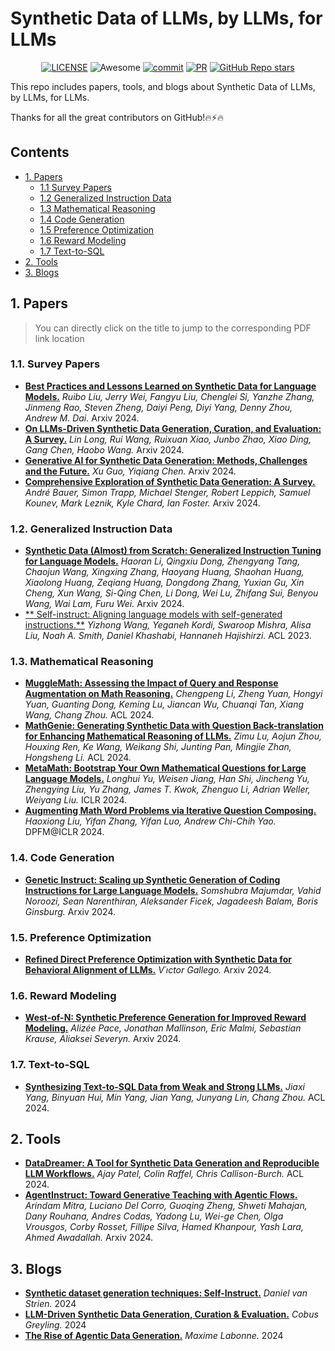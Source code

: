 # Synthetic Data of LLMs, by LLMs, for LLMs

<div align="center">

[![LICENSE](https://img.shields.io/github/license/wasiahmad/Awesome-LLM-Synthetic-Data-Generation)](https://github.com/wasiahmad/Awesome-LLM-Synthetic-Data-Generation/blob/main/LICENSE)
![Awesome](https://cdn.rawgit.com/sindresorhus/awesome/d7305f38d29fed78fa85652e3a63e154dd8e8829/media/badge.svg)
[![commit](https://img.shields.io/github/last-commit/wasiahmad/Awesome-LLM-Synthetic-Data-Generation?color=blue)](https://github.com/wasiahmad/Awesome-LLM-Synthetic-Data-Generation/commits/main)
[![PR](https://img.shields.io/badge/PRs-Welcome-red)](https://github.com/wasiahmad/Awesome-LLM-Synthetic-Data-Generation/pulls)
[![GitHub Repo stars](https://img.shields.io/github/stars/wasiahmad/Awesome-LLM-Synthetic-Data-Generation)](https://github.com/wasiahmad/Awesome-LLM-Synthetic-Data-Generation)
<!-- ![license](https://img.shields.io/bower/l/bootstrap?style=plastic) -->

</div>

This repo includes papers, tools, and blogs about Synthetic Data of LLMs, by LLMs, for LLMs.

Thanks for all the great contributors on GitHub!🔥⚡🔥

## Contents

* [1. Papers](#1-Papers)
  * [1.1 Survey Papers](#11-Survey-Papers)
  * [1.2 Generalized Instruction Data](#12-Generalized-Instruction-Data)
  * [1.3 Mathematical Reasoning](#14-Mathematical-Reasoning)
  * [1.4 Code Generation](#15-Code-Generation)
  * [1.5 Preference Optimization](#13-Preference-Optimization)
  * [1.6 Reward Modeling](#16-Reward-Modeling)
  * [1.7 Text-to-SQL](#17-Text-to-SQL)
* [2. Tools](#2-Tools)
* [3. Blogs](#3-Blogs)


## 1. Papers

> You can directly click on the title to jump to the corresponding PDF link location

### 1.1. Survey Papers
- [**Best Practices and Lessons Learned on Synthetic Data for Language Models.**](https://arxiv.org/abs/2404.07503) *Ruibo Liu, Jerry Wei, Fangyu Liu, Chenglei Si, Yanzhe Zhang, Jinmeng Rao, Steven Zheng, Daiyi Peng, Diyi Yang, Denny Zhou, Andrew M. Dai.* Arxiv 2024.
- [**On LLMs-Driven Synthetic Data Generation, Curation, and Evaluation: A Survey.**](https://arxiv.org/abs/2406.15126) *Lin Long, Rui Wang, Ruixuan Xiao, Junbo Zhao, Xiao Ding, Gang Chen, Haobo Wang.* Arxiv 2024.
- [**Generative AI for Synthetic Data Generation: Methods, Challenges and the Future.**](https://arxiv.org/abs/2403.04190) *Xu Guo, Yiqiang Chen.* Arxiv 2024.
- [**Comprehensive Exploration of Synthetic Data Generation: A Survey.**](https://arxiv.org/abs/2401.02524) *André Bauer, Simon Trapp, Michael Stenger, Robert Leppich, Samuel Kounev, Mark Leznik, Kyle Chard, Ian Foster.* Arxiv 2024.

### 1.2. Generalized Instruction Data
- [**Synthetic Data (Almost) from Scratch: Generalized Instruction Tuning for Language Models.**](https://arxiv.org/abs/2402.13064) *Haoran Li, Qingxiu Dong, Zhengyang Tang, Chaojun Wang, Xingxing Zhang, Haoyang Huang, Shaohan Huang, Xiaolong Huang, Zeqiang Huang, Dongdong Zhang, Yuxian Gu, Xin Cheng, Xun Wang, Si-Qing Chen, Li Dong, Wei Lu, Zhifang Sui, Benyou Wang, Wai Lam, Furu Wei.* Arxiv 2024.
- [** Self-instruct: Aligning language models with self-generated instructions.**](https://arxiv.org/abs/2212.10560) *Yizhong Wang, Yeganeh Kordi, Swaroop Mishra, Alisa Liu, Noah A. Smith, Daniel Khashabi, Hannaneh Hajishirzi.* ACL 2023.

### 1.3. Mathematical Reasoning
- [**MuggleMath: Assessing the Impact of Query and Response Augmentation on Math Reasoning.**](https://arxiv.org/abs/2310.05506v3) *Chengpeng Li, Zheng Yuan, Hongyi Yuan, Guanting Dong, Keming Lu, Jiancan Wu, Chuanqi Tan, Xiang Wang, Chang Zhou.* ACL 2024.
- [**MathGenie: Generating Synthetic Data with Question Back-translation for Enhancing Mathematical Reasoning of LLMs.**](https://arxiv.org/abs/2402.16352) *Zimu Lu, Aojun Zhou, Houxing Ren, Ke Wang, Weikang Shi, Junting Pan, Mingjie Zhan, Hongsheng Li.* ACL 2024.
- [**MetaMath: Bootstrap Your Own Mathematical Questions for Large Language Models.**](https://arxiv.org/abs/2309.12284) *Longhui Yu, Weisen Jiang, Han Shi, Jincheng Yu, Zhengying Liu, Yu Zhang, James T. Kwok, Zhenguo Li, Adrian Weller, Weiyang Liu.* ICLR 2024.
- [**Augmenting Math Word Problems via Iterative Question Composing.**](https://arxiv.org/abs/2401.09003) *Haoxiong Liu, Yifan Zhang, Yifan Luo, Andrew Chi-Chih Yao.* DPFM@ICLR 2024.

### 1.4. Code Generation
- [**Genetic Instruct: Scaling up Synthetic Generation of Coding Instructions for Large Language Models.**](https://arxiv.org/abs/2407.21077) *Somshubra Majumdar, Vahid Noroozi, Sean Narenthiran, Aleksander Ficek, Jagadeesh Balam, Boris Ginsburg.* Arxiv 2024.

### 1.5. Preference Optimization
- [**Refined Direct Preference Optimization with Synthetic Data for Behavioral Alignment of LLMs.**](https://arxiv.org/abs/2402.08005) *V´ıctor Gallego.* Arxiv 2024.

### 1.6. Reward Modeling
- [**West-of-N: Synthetic Preference Generation for Improved Reward Modeling.**](https://arxiv.org/abs/2401.12086) *Alizée Pace, Jonathan Mallinson, Eric Malmi, Sebastian Krause, Aliaksei Severyn.* Arxiv 2024.

### 1.7. Text-to-SQL
- [**Synthesizing Text-to-SQL Data from Weak and Strong LLMs.**](https://arxiv.org/abs/2408.03256) *Jiaxi Yang, Binyuan Hui, Min Yang, Jian Yang, Junyang Lin, Chang Zhou.* ACL 2024.

## 2. Tools
- [**DataDreamer: A Tool for Synthetic Data Generation and Reproducible LLM Workflows.**](https://arxiv.org/abs/2402.10379) *Ajay Patel, Colin Raffel, Chris Callison-Burch.* ACL 2024.
- [**AgentInstruct: Toward Generative Teaching with Agentic Flows.**](https://arxiv.org/abs/2407.03502) *Arindam Mitra, Luciano Del Corro, Guoqing Zheng, Shweti Mahajan, Dany Rouhana, Andres Codas, Yadong Lu, Wei-ge Chen, Olga Vrousgos, Corby Rosset, Fillipe Silva, Hamed Khanpour, Yash Lara, Ahmed Awadallah.* Arxiv 2024.

## 3. Blogs
- [**Synthetic dataset generation techniques: Self-Instruct.**](https://huggingface.co/blog/davanstrien/self-instruct) *Daniel van Strien.* 2024
- [**LLM-Driven Synthetic Data Generation, Curation & Evaluation.**](https://cobusgreyling.medium.com/llm-driven-synthetic-data-generation-curation-evaluation-33731e33b525) *Cobus Greyling.* 2024
- [**The Rise of Agentic Data Generation.**](https://huggingface.co/blog/mlabonne/agentic-datagen) *Maxime Labonne.* 2024

  
